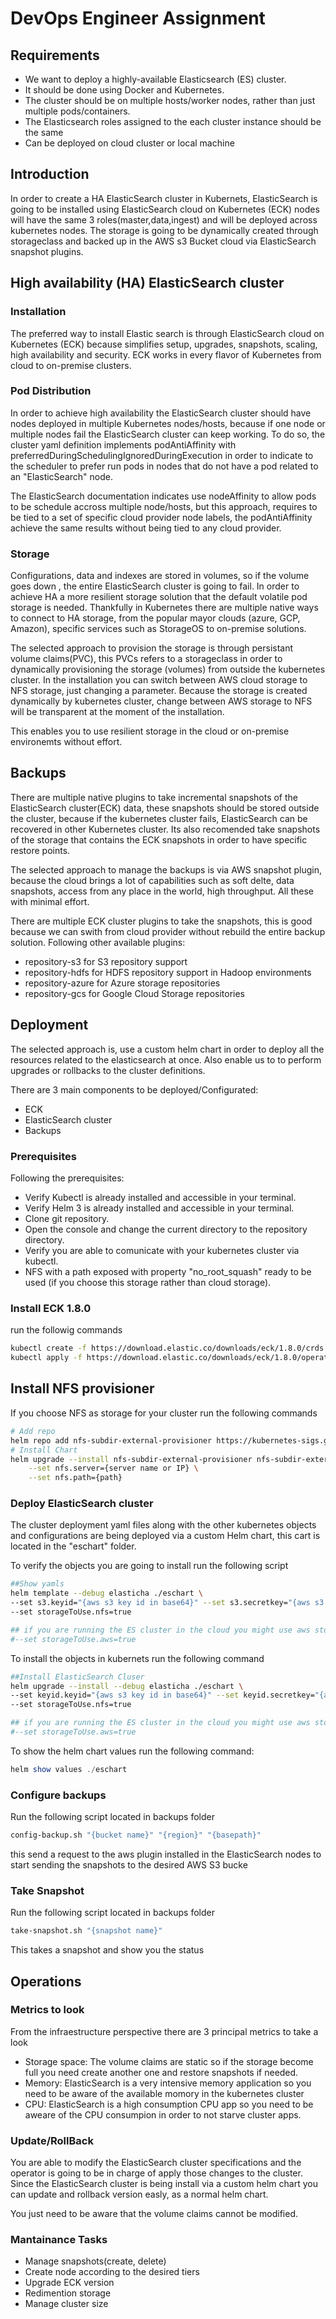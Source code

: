 # DevOps Engineer Assignment

## Requirements
- We want to deploy a highly-available Elasticsearch (ES) cluster.
- It should be done using Docker and Kubernetes.
- The cluster should be on multiple hosts/worker nodes, rather than just multiple pods/containers.
- The Elasticsearch roles assigned to the each cluster instance should be the same
- Can be deployed on cloud cluster or local machine


## Introduction
In order to create a HA ElasticSearch cluster in Kubernets, ElasticSearch is going to be installed using ElasticSearch cloud on Kubernetes (ECK)
nodes will have the same 3 roles(master,data,ingest) and will be deployed across kubernetes nodes.
The storage is going to be dynamically created through storageclass and backed up in the AWS s3 Bucket cloud via ElasticSearch snapshot plugins.

## High availability (HA) ElasticSearch cluster

### Installation
The preferred way to install Elastic search is through ElasticSearch cloud on Kubernetes (ECK) because simplifies setup, upgrades, snapshots, scaling, high availability and security.
ECK works in every flavor of Kubernetes from cloud to on-premise clusters.

### Pod Distribution
In order to achieve high availability the ElasticSearch cluster should have nodes deployed in multiple Kubernetes nodes/hosts,
because if one node or multiple nodes fail the ElasticSearch cluster can keep working.
To do so, the cluster yaml definition implements podAntiAffinity with preferredDuringSchedulingIgnoredDuringExecution in order
to indicate to the scheduler to prefer run pods in nodes that do not have a pod related to an "ElasticSearch" node.

The ElasticSearch documentation indicates use nodeAffinity to allow pods to be schedule accross multiple node/hosts, but this approach,
requires to be tied to a set of specific cloud provider node labels, the podAntiAffinity achieve the same results without being tied to any cloud provider.

### Storage
Configurations, data and indexes are stored in volumes, so if the volume goes down , the entire ElasticSearch cluster is going to fail.
In order to achieve HA a more resilient storage solution that the default volatile pod storage is needed. Thankfully in Kubernetes 
there are multiple native ways to connect to HA storage, from the popular mayor clouds (azure, GCP, Amazon), specific services such as StorageOS
to on-premise solutions.

The selected approach to provision the storage is through persistant volume claims(PVC), this PVCs refers to a storageclass in order to dynamically provisioning the storage (volumes) from outside the kubernetes cluster.
In the installation you can switch between AWS cloud storage to NFS storage, just changing a parameter. Because the storage is created dynamically by kubernetes cluster, change between AWS storage to NFS will be transparent at the moment of the installation.

This enables you to use resilient storage in the cloud or on-premise environemts without effort.


## Backups
There are multiple native plugins to take incremental snapshots of the ElasticSearch cluster(ECK) data, 
these snapshots should be stored outside the cluster, because if the kubernetes cluster fails, ElasticSearch can be recovered in other Kubernetes cluster.
Its also recomended take snapshots of the storage that contains the ECK snapshots in order to have specific restore points.

The selected approach to manage the backups is via AWS snapshot plugin, because the cloud brings a lot of capabilities such as soft delte, data snapshots, access from any place in the world, high throughput. All these with minimal effort.

There are multiple ECK cluster plugins to take the snapshots, this is good because we can swith from cloud provider without rebuild the entire backup solution.
Following other available plugins:
- repository-s3 for S3 repository support
- repository-hdfs for HDFS repository support in Hadoop environments
- repository-azure for Azure storage repositories
- repository-gcs for Google Cloud Storage repositories

## Deployment

The selected approach is, use a custom helm chart in order to deploy all the resources related to the elasticsearch at once. Also enable us to to perform upgrades or rollbacks to the cluster definitions.

There are 3 main components to be deployed/Configurated:
- ECK
- ElasticSearch cluster
- Backups

### Prerequisites
Following the prerequisites:
- Verify Kubectl is already installed and accessible in your terminal.
- Verify Helm 3 is already installed and accessible in your terminal.
- Clone git repository.
- Open the console and change the current directory to the repository directory.
- Verify you are able to comunicate with your kubernetes cluster via kubectl.
- NFS with a path exposed with property "no_root_squash" ready to be used (if you choose this storage rather than cloud storage).

### Install ECK 1.8.0
run the followig commands

```sh
kubectl create -f https://download.elastic.co/downloads/eck/1.8.0/crds.yaml
kubectl apply -f https://download.elastic.co/downloads/eck/1.8.0/operator.yaml
```

## Install NFS provisioner
If you choose NFS as storage for your cluster run the following commands

```sh
# Add repo
helm repo add nfs-subdir-external-provisioner https://kubernetes-sigs.github.io/nfs-subdir-external-provisioner/
# Install Chart
helm upgrade --install nfs-subdir-external-provisioner nfs-subdir-external-provisioner/nfs-subdir-external-provisioner \
    --set nfs.server={server name or IP} \
    --set nfs.path={path}
```

### Deploy ElasticSearch cluster
The cluster deployment yaml files along with the other kubernetes objects and configurations
are being deployed via a custom Helm chart, this cart is located in the "eschart" folder.

To verify the objects you are going to install run the following script

```sh
##Show yamls
helm template --debug elasticha ./eschart \
--set s3.keyid="{aws s3 key id in base64}" --set s3.secretkey="{aws s3 secret key in base64}" \
--set storageToUse.nfs=true

## if you are running the ES cluster in the cloud you might use aws storage
#--set storageToUse.aws=true

```

To install the objects in kubernets run the following command

```sh
##Install ElasticSearch Cluser
helm upgrade --install --debug elasticha ./eschart \
--set keyid.keyid="{aws s3 key id in base64}" --set keyid.secretkey="{aws s3 secret key in base64}" \
--set storageToUse.nfs=true

## if you are running the ES cluster in the cloud you might use aws storage
#--set storageToUse.aws=true

```

To show the helm chart values run the following command:

```hs
helm show values ./eschart
```


### Configure backups
Run the following script located in backups folder

```sh
config-backup.sh "{bucket name}" "{region}" "{basepath}"
```
this send a request to the aws plugin installed in the ElasticSearch nodes to start sending the snapshots to the desired AWS S3 bucke

### Take Snapshot
Run the following script located in backups folder
```sh
take-snapshot.sh "{snapshot name}"
```
This takes a snapshot and show you the status

## Operations

### Metrics to look
From the infraestructure perspective there are 3 principal metrics to take a look
- Storage space: The volume claims are static so if the storage become full you need create another one and restore snapshots if needed.
- Memory: ElasticSearch is a very intensive memory application so you need to be aware of the available momory in the kubernetes cluster
- CPU: ElasticSearch is a high consumption CPU app so you need to be aweare of the CPU consumpion in order to not starve cluster apps.


### Update/RollBack
You are able to modify the ElasticSearch cluster specifications and the operator is going to be in charge of apply those changes to the cluster.
Since the ElasticSearch cluster is being install via a custom helm chart you can update and rollback version easly, as a normal helm chart.

You just need to be aware that the volume claims cannot be modified.

### Mantainance Tasks
- Manage snapshots(create, delete)
- Create node according to the desired tiers
- Upgrade ECK version
- Redimention storage
- Manage cluster size